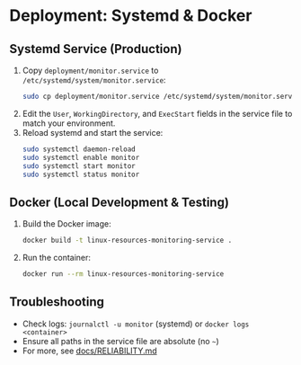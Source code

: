 # Deployment: Systemd & Docker

## Systemd Service (Production)

1. Copy `deployment/monitor.service` to `/etc/systemd/system/monitor.service`:
   ```bash
   sudo cp deployment/monitor.service /etc/systemd/system/monitor.service
   ```
2. Edit the `User`, `WorkingDirectory`, and `ExecStart` fields in the service file to match your environment.
3. Reload systemd and start the service:
   ```bash
   sudo systemctl daemon-reload
   sudo systemctl enable monitor
   sudo systemctl start monitor
   sudo systemctl status monitor
   ```

## Docker (Local Development & Testing)

1. Build the Docker image:
   ```bash
   docker build -t linux-resources-monitoring-service .
   ```
2. Run the container:
   ```bash
   docker run --rm linux-resources-monitoring-service
   ```

## Troubleshooting
- Check logs: `journalctl -u monitor` (systemd) or `docker logs <container>`
- Ensure all paths in the service file are absolute (no `~`)
- For more, see [docs/RELIABILITY.md](RELIABILITY.md)
